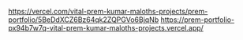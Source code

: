 
https://vercel.com/vital-prem-kumar-maloths-projects/prem-portfolio/5BeDdXCZ6Bz64qk2ZQPGVo6BjqNb
https://prem-portfolio-px94b7w7q-vital-prem-kumar-maloths-projects.vercel.app/

